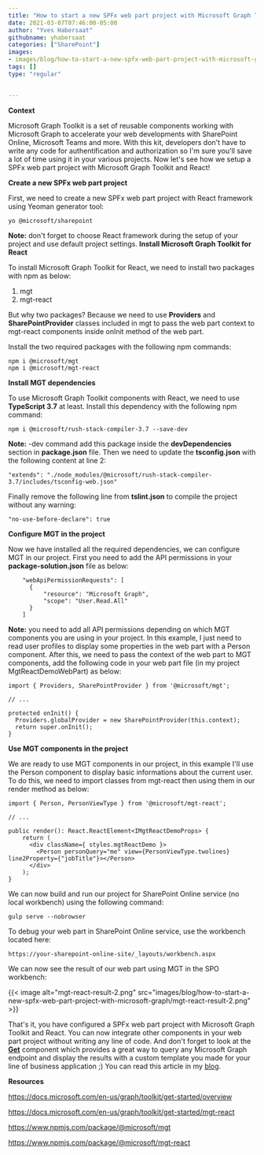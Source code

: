 ```yaml
---
title: "How to start a new SPFx web part project with Microsoft Graph Toolkit and React"
date: 2021-03-07T07:46:00-05:00
author: "Yves Habersaat"
githubname: yhabersaat
categories: ["SharePoint"]
images:
- images/blog/how-to-start-a-new-spfx-web-part-project-with-microsoft-graph/mgt-react-result-2.png
tags: []
type: "regular"


---
```


**Context**

Microsoft Graph Toolkit is a set of reusable components working with
Microsoft Graph to accelerate your web developments with SharePoint
Online, Microsoft Teams and more. With this kit, developers don't have
to write any code for authentification and authorization so I'm sure
you'll save a lot of time using it in your various projects. Now let's
see how we setup a SPFx web part project with Microsoft Graph Toolkit
and React!

**Create a new SPFx web part project**

First, we need to create a new SPFx web part project with React
framework using Yeoman generator tool:
``` {.lia-code-sample .language-javascript}
yo @microsoft/sharepoint
```
**Note:** don't forget to choose React framework during the setup of
your project and use default project settings.
**Install Microsoft Graph Toolkit for React**

To install Microsoft Graph Toolkit for React, we need to install two
packages with npm as below:

1.  mgt
2.  mgt-react

But why two packages? Because we need to use **Providers** and
**SharePointProvider** classes included in mgt to pass the web part
context to mgt-react components inside onInit method of the web part.

Install the two required packages with the following npm commands:
``` {.lia-code-sample .language-javascript}
npm i @microsoft/mgt
npm i @microsoft/mgt-react
```
**Install MGT dependencies**

To use Microsoft Graph Toolkit components with React, we need to use
**TypeScript 3.7** at least. Install this dependency with the following
npm command:
``` {.lia-code-sample .language-powershell}
npm i @microsoft/rush-stack-compiler-3.7 --save-dev
```
**Note:** -dev command add this package inside the **devDependencies**
section in **package.json** file.
Then we need to update the **tsconfig.json** with the following content
at line 2:
``` {.lia-code-sample .language-json}
"extends": "./node_modules/@microsoft/rush-stack-compiler-3.7/includes/tsconfig-web.json"
```
Finally remove the following line from **tslint.json** to compile the
project without any warning:
``` {.lia-code-sample .language-json}
"no-use-before-declare": true
```
**Configure MGT in the project**

Now we have installed all the required dependencies, we can configure
MGT in our project. First you need to add the API permissions in your
**package-solution.json** file as below:
``` {.lia-code-sample .language-json}
    "webApiPermissionRequests": [
      {
          "resource": "Microsoft Graph",
          "scope": "User.Read.All"
      }
    ]
```
**Note:** you need to add all API permissions depending on which MGT
components you are using in your project. In this example, I just need
to read user profiles to display some properties in the web part with a
Person component.
After this, we need to pass the context of the web part to MGT
components, add the following code in your web part file (in my project
MgtReactDemoWebPart) as below:
``` {.lia-code-sample .language-javascript}
import { Providers, SharePointProvider } from '@microsoft/mgt';

// ...

protected onInit() {
  Providers.globalProvider = new SharePointProvider(this.context);
  return super.onInit();
}
```
**Use MGT components in the project**

We are ready to use MGT components in our project, in this example I'll
use the Person component to display basic informations about the current
user. To do this, we need to import classes from mgt-react then using
them in our render method as below:
``` {.lia-code-sample .language-javascript}
import { Person, PersonViewType } from '@microsoft/mgt-react';

// ...

public render(): React.ReactElement<IMgtReactDemoProps> {
    return (
      <div className={ styles.mgtReactDemo }>
        <Person personQuery="me" view={PersonViewType.twolines} line2Property={"jobTitle"}></Person>
      </div>
    );
}
```
We can now build and run our project for SharePoint Online service (no
local workbench) using the following command:
``` {.lia-code-sample .language-powershell}
gulp serve --nobrowser
```
To debug your web part in SharePoint Online service, use the workbench
located here:
``` {.lia-code-sample .language-powershell}
https://your-sharepoint-online-site/_layouts/workbench.aspx
```
We can now see the result of our web part using MGT in the SPO
workbench:

{{< image alt="mgt-react-result-2.png" src="images/blog/how-to-start-a-new-spfx-web-part-project-with-microsoft-graph/mgt-react-result-2.png" >}}

That's it, you have configured a SPFx web part project with Microsoft
Graph Toolkit and React. You can now integrate other components in your
web part project without writing any line of code. And don't forget to
look at the
**[Get](https://docs.microsoft.com/en-us/graph/toolkit/components/get)**
component which provides a great way to query any Microsoft Graph
endpoint and display the results with a custom template you made for
your line of business application ;)
You can read this article in my
[blog](https://yhabersaat.ch/2021/03/06/spfx-web-part-microsoft-graph-toolkit-react "blog").

**Resources**

<https://docs.microsoft.com/en-us/graph/toolkit/get-started/overview>

<https://docs.microsoft.com/en-us/graph/toolkit/get-started/mgt-react>

<https://www.npmjs.com/package/@microsoft/mgt>

<https://www.npmjs.com/package/@microsoft/mgt-react>
